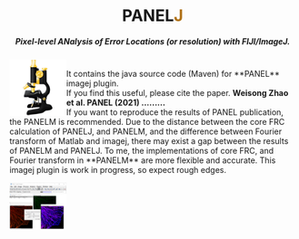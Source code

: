 <p>
<h1 align="center">PANEL<font color="#b07219">J</font></h1>
<h5 align="center">Pixel-level ANalysis of Error Locations (or resolution) with FIJI/ImageJ.</h5>
</p>



<p>
<img src='/img/imagej-128.png' align="left" width=100>
</p>

</br>
It contains the java source code (Maven) for **PANEL** imagej plugin.
</br>
If you find this useful, please cite the paper.
<b>Weisong Zhao et al. PANEL (2021) .........</b>
</br>
If you want to reproduce the results of PANEL publication, the PANELM is recommended. Due to the distance between the core FRC calculation of PANELJ, and PANELM, and the difference between Fourier transform of Matlab and imagej, there may exist a gap between the results of PANELM and PANELJ. To me, the implementations of core FRC, and Fourier transform in **PANELM**  are more flexible and accurate. This imagej plugin is work in progress, so expect rough edges. 

<p>
<img src='/img/PANELJ.svg' align="left" width=100>
</p>
